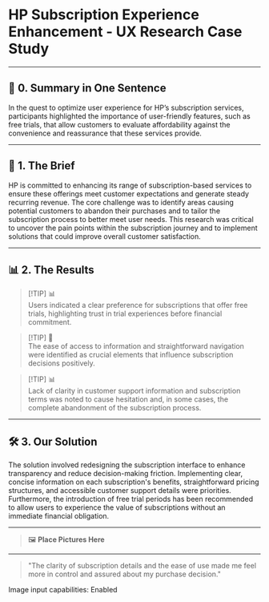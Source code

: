 # HP Subscription Experience Enhancement - UX Research Case Study

---

## 📖 **0. Summary in One Sentence**

In the quest to optimize user experience for HP’s subscription services, participants highlighted the importance of user-friendly features, such as free trials, that allow customers to evaluate affordability against the convenience and reassurance that these services provide.

---

## 💬 **1. The Brief**

HP is committed to enhancing its range of subscription-based services to ensure these offerings meet customer expectations and generate steady recurring revenue. The core challenge was to identify areas causing potential customers to abandon their purchases and to tailor the subscription process to better meet user needs. This research was critical to uncover the pain points within the subscription journey and to implement solutions that could improve overall customer satisfaction.

---

## 📊 **2. The Results**

> [!TIP] 📊  
> Users indicated a clear preference for subscriptions that offer free trials, highlighting trust in trial experiences before financial commitment.

> [!TIP] 💬  
> The ease of access to information and straightforward navigation were identified as crucial elements that influence subscription decisions positively.

> [!TIP] 📊  
> Lack of clarity in customer support information and subscription terms was noted to cause hesitation and, in some cases, the complete abandonment of the subscription process.

---

## 🛠️ **3. Our Solution**

The solution involved redesigning the subscription interface to enhance transparency and reduce decision-making friction. Implementing clear, concise information on each subscription's benefits, straightforward pricing structures, and accessible customer support details were priorities. Furthermore, the introduction of free trial periods has been recommended to allow users to experience the value of subscriptions without an immediate financial obligation.

---

> 🖼️ **Place Pictures Here**  

---

> "The clarity of subscription details and the ease of use made me feel more in control and assured about my purchase decision."  

Image input capabilities: Enabled
